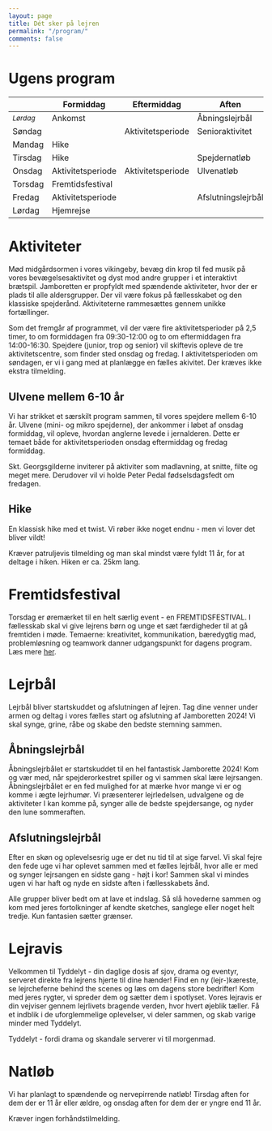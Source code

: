 ```yaml
---
layout: page
title: Dét sker på lejren
permalink: "/program/"
comments: false
---
```


# Ugens program
<!-- 
|                          | <small>*Formiddag*</small> | <small>*Eftermiddag*</small> | <small>*Aften*</small> |
| ------------------------ | -------------------------- | ---------------------------- | ---------------------- |
| <small>*Lørdag*</small>  | Ankomst                    |                              | Åbningslejrbål         |
| <small>*Søndag*</small>  |                            | Aktivitetsperiode            | Senioraktivitet        |
| <small>*Mandag*</small>  | Hike                       | Hike                         | Hike                   |
| <small>*Tirsdag*</small> | Hike                       |                              | Spejdernatløb          |
| <small>*Onsdag*</small>  | Aktivitetsperiode          | Aktivitetsperiode            | Ulvenatløb             |
| <small>*Torsdag*</small> | Fremtidsfestival           | Fremtidsfestival             | Fællesaktivitet        |
| <small>*Fredag*</small>  | Aktivitetsperiode          |                              | Afslutningslejrbål     |
| <small>*Lørdag*</small>  | Hjemrejse                  |                              |                        |
-->

<div class="table-responsive">
<table class="table-program">
<thead>
  <tr>
    <th colspan="1"></th>
    <!-- <th></th> -->
    <th>Formiddag</th>
    <th>Eftermiddag</th>
    <th>Aften</th>
  </tr>
</thead>
<tbody>
  <tr>
    <td><small><i>Lørdag</i></small></td>
    <!-- <td rowspan="8" class="rotate">Flaghejsning</td> -->
    <td colspan="2">Ankomst</td>
    <td>Åbningslejrbål</td>
  </tr>
  <tr>
    <td>Søndag</td>
    <td></td>
    <td>Aktivitetsperiode</td>
    <td>Senioraktivitet</td>
  </tr>
  <tr>
    <td>Mandag</td>
    <td colspan="3">Hike</td>
  </tr>
  <tr>
    <td>Tirsdag</td>
    <td>Hike</td>
    <td></td>
    <td>Spejdernatløb</td>
  </tr>
  <tr>
    <td>Onsdag</td>
    <td>Aktivitetsperiode</td>
    <td>Aktivitetsperiode</td>
    <td>Ulvenatløb</td>
  </tr>
  <tr>
    <td>Torsdag</td>
    <td colspan="3">Fremtidsfestival</td>
  </tr>
  <tr>
    <td>Fredag</td>
    <td>Aktivitetsperiode</td>
    <td></td>
    <td>Afslutningslejrbål</td>
  </tr>
  <tr>
    <td>Lørdag</td>
    <td colspan="2">Hjemrejse</td>
    <td></td>
  </tr>
</tbody>
</table>
</div>

# Aktiviteter
Mød midgårdsormen i vores vikingeby, bevæg din krop til fed musik på vores bevægelsesaktivitet og dyst mod andre grupper i et interaktivt brætspil. Jamboretten er propfyldt med spændende aktiviteter, hvor der er plads til alle aldersgrupper. Der vil være fokus på fællesskabet og den klassiske spejderånd. Aktiviteterne rammesættes gennem unikke fortællinger. 

Som det fremgår af programmet, vil der være fire aktivitetsperioder på 2,5 timer, to om formiddagen fra 09:30-12:00 og to om eftermiddagen fra 14:00-16:30. Spejdere (junior, trop og senior) vil skiftevis opleve de tre aktivitetscentre, som finder sted onsdag og fredag. I aktivitetsperioden om søndagen, er vi i gang med at planlægge en fælles akivitet. Der kræves ikke ekstra tilmelding. 

## Ulvene mellem 6-10 år
Vi har strikket et særskilt program sammen, til vores spejdere mellem 6-10 år. Ulvene (mini- og mikro spejderne), der ankommer i løbet af onsdag formiddag, vil opleve, hvordan anglerne levede i jernalderen. Dette er temaet både for aktivitetsperioden onsdag eftermiddag og fredag formiddag.

Skt. Georgsgilderne inviterer på aktiviter som madlavning, at snitte, filte og meget mere. Derudover vil vi holde Peter Pedal fødselsdagsfedt om fredagen.


## Hike
En klassisk hike med et twist. Vi røber ikke noget endnu - men vi lover det bliver vildt!

Kræver patruljevis tilmelding og man skal mindst være fyldt 11 år, for at deltage i hiken. Hiken er ca. 25km lang.

# Fremtidsfestival
Torsdag er øremærket til en helt særlig event - en FREMTIDSFESTIVAL. I fællesskab skal vi give lejrens børn og unge et sæt færdigheder til at gå fremtiden i møde. Temaerne: kreativitet, kommunikation, bæredygtig mad, problemløsning og teamwork danner udgangspunkt for dagens program. Læs mere [her](/fremtidsfestival).

# Lejrbål
Lejrbål bliver startskuddet og afslutningen af lejren. Tag dine venner under armen og deltag i vores fælles start og afslutning af Jamboretten 2024! Vi skal synge, grine, råbe og skabe den bedste stemning sammen.

## Åbningslejrbål
Åbningslejrbålet er startskuddet til en hel fantastisk Jamborette 2024! Kom og vær med, når spejderorkestret spiller og vi sammen skal lære lejrsangen. Åbningslejrbålet er en fed mulighed for at mærke hvor mange vi er og komme i ægte lejrhumør. Vi præsenterer lejrledelsen, udvalgene og de aktiviteter I kan komme på, synger alle de bedste spejdersange, og nyder den lune sommeraften.

## Afslutningslejrbål
Efter en skøn og oplevelsesrig uge er det nu tid til at sige farvel. Vi skal fejre den fede uge vi har oplevet sammen med et fælles lejrbål, hvor alle er med og synger lejrsangen en sidste gang - højt i kor! Sammen skal vi mindes ugen vi har haft og nyde en sidste aften i fællesskabets ånd. 

Alle grupper bliver bedt om at lave et indslag. Så slå hovederne sammen og kom med jeres fortolkninger af kendte sketches, sanglege eller noget helt tredje. Kun fantasien sætter grænser.



# Lejravis

Velkommen til Tyddelyt - din daglige dosis af sjov, drama og eventyr, serveret direkte fra lejrens hjerte til dine hænder! Find en ny (lejr-)kæreste, se lejrcheferne behind the scenes og læs om dagens store bedrifter! Kom med jeres rygter, vi spreder dem og sætter dem i spotlyset. 
Vores lejravis er din vejviser gennem lejrlivets bragende verden, hvor hvert øjeblik tæller. Få et indblik i de uforglemmelige oplevelser, vi deler sammen, og skab varige minder med Tyddelyt. 

Tyddelyt - fordi drama og skandale serverer vi til morgenmad. 


# Natløb
Vi har planlagt to spændende og nervepirrende natløb!
Tirsdag aften for dem der er 11 år eller ældre, og onsdag aften for dem der er yngre end 11 år.

Kræver ingen forhåndstilmelding.
